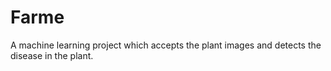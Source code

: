 # Farme
A machine learning project which accepts the plant images and detects the disease in the plant. 
